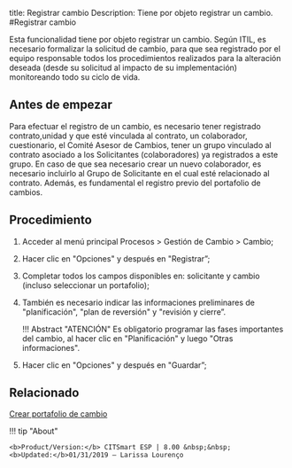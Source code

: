 title: Registrar cambio
Description: Tiene por objeto registrar un cambio. 
#Registrar cambio 

Esta funcionalidad tiene por objeto registrar un cambio. Según ITIL, es necesario formalizar la solicitud de cambio, para que sea registrado por el equipo responsable todos los procedimientos realizados para la alteración deseada (desde su solicitud al impacto de su implementación) monitoreando todo su ciclo de vida.

Antes de empezar
------------------

Para efectuar el registro de un cambio, es necesario tener registrado contrato,unidad y que  esté vinculada al contrato, un colaborador, cuestionario, el Comité Asesor de Cambios, tener un grupo vinculado al contrato asociado a los Solicitantes (colaboradores) ya registrados a este grupo. En caso de que sea necesario crear un nuevo colaborador, es necesario incluirlo al Grupo de Solicitante en el cual esté relacionado al contrato.
Además, es fundamental el registro previo del portafolio de cambios.

Procedimiento 
--------------

1.	Acceder al menú principal Procesos > Gestión de Cambio > Cambio;
2.	Hacer clic en "Opciones" y después en "Registrar”;
3.	Completar todos los campos disponibles en: solicitante y cambio (incluso seleccionar un portafolio);
4.	También es necesario indicar las informaciones preliminares de "planificación", "plan de reversión" y "revisión y cierre”.

    !!! Abstract "ATENCIÓN"
        Es obligatorio programar las fases importantes del cambio, al hacer clic en "Planificación" y luego "Otras informaciones".

5.	Hacer clic en "Opciones" y después en "Guardar”;


Relacionado 
---------------

[Crear portafolio de cambio](/pt-br/citsmart-esp-8/processes/change/configuration/change-portfolio.html)

!!! tip "About"

    <b>Product/Version:</b> CITSmart ESP | 8.00 &nbsp;&nbsp;
    <b>Updated:</b>01/31/2019 – Larissa Lourenço

